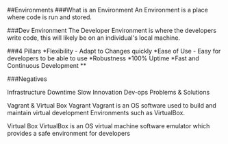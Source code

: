 ##Environments
###What is an Environment
An Environment is a place where code is run and stored.

###Dev Environment
The Developer Environment is where the developers write code, this will likely be on an individual's local machine.

###4 Pillars
*Flexibility - Adapt to Changes quickly
*Ease of Use - Easy for developers to be able to use
*Robustness
*100% Uptime
*Fast and Continuous Development
**


###Negatives

Infrastructure
Downtime
Slow Innovation
Dev-ops Problems & Solutions

Vagrant & Virtual Box
Vagrant
Vagrant is an OS software used to build and maintain virtual development Environments such as VirtualBox.

Virtual Box
VirtualBox is an OS virtual machine software emulator which provides a safe environment for developers
